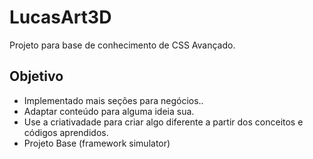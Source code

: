 # LucasArt3D
Projeto para base de conhecimento de CSS Avançado.

## Objetivo
- Implementado mais seções para negócios..
- Adaptar conteúdo para alguma ideia sua.
- Use a criativadade para criar algo diferente a partir dos conceitos e códigos aprendidos.
- Projeto Base (framework simulator)
